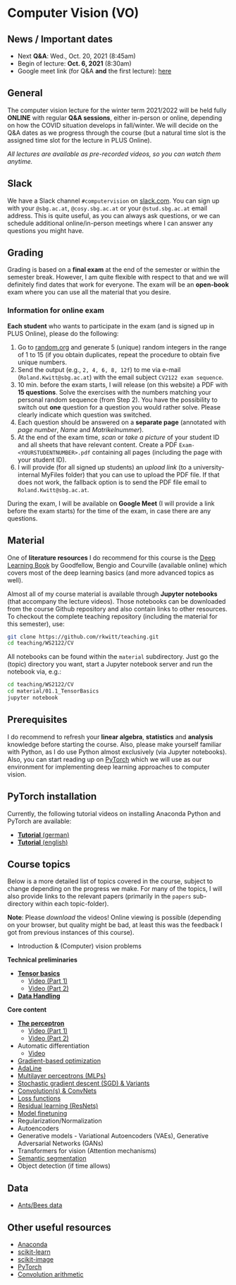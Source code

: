 # Computer Vision (VO)

## News / Important dates

- Next **Q&A**: Wed., Oct. 20, 2021 (8:45am)
- Begin of lecture: **Oct. 6, 2021** (8:30am) 
- Google meet link (for Q&A **and** the first lecture): [here](https://meet.google.com/ksj-wroa-iri)

## General

The computer vision lecture for the winter term 2021/2022 will be held fully **ONLINE** with regular **Q&A sessions**, either in-person or online, depending on how the COVID situation develops in fall/winter. We will decide on the Q&A dates as we progress through the course (but a natural time slot is the assigned time slot for the lecture in PLUS Online).

*All lectures are available as pre-recorded videos, so you can watch them anytime.*

## Slack

We have a Slack channel `#computervision` on [slack.com](https://visel.slack.com). You can sign up with your `@sbg.ac.at`, `@cosy.sbg.ac.at` or your `@stud.sbg.ac.at` email address. This is quite useful, as you can always ask questions, or we can schedule additional online/in-person meetings where I can answer any questions you might have.

## Grading

Grading is based on a **final exam** at the end of the semester or within the semester break. However, I am quite flexible with respect to that and we will definitely find dates that work for everyone. The exam will be an **open-book** exam where you can use all the material that you desire.

### Information for online exam

**Each student** who wants to participate in the exam (and is signed up in PLUS Online), please do the following:

1. Go to [random.org](https://www.random.org/integer-sets/) and generate 5 (unique) random integers in the range of 1 to 15 (if you obtain duplicates, repeat the procedure to obtain five unique numbers.
2. Send the output (e.g., `2, 4, 6, 8, 12f`) to me via e-mail (`Roland.Kwitt@sbg.ac.at`) with the email
subject `CV2122 exam sequence`.
3. 10 min. before the exam starts, I will release (on this website) a PDF with **15 questions**. Solve the exercises
with the numbers matching your personal random sequence (from Step 2). You have the possibility to switch out **one** question for a question you would rather solve. Please clearly indicate which question was switched.
4. Each question should be answered on a **separate page** (annotated with *page number*, *Name* and *Matrikelnummer*).
5. At the end of the exam time, *scan* or *take a picture* of your student ID and all sheets that have relevant content. Create a PDF `Exam-<YOURSTUDENTNUMBER>.pdf` containing all pages (including the page with your student ID).
6. I will provide (for all signed up students) an *upload link* (to a university-internal MyFiles folder) that you can use to upload the PDF file. If that does not work, the fallback option is to send the PDF file email to `Roland.Kwitt@sbg.ac.at`.

During the exam, I will be available on **Google Meet** (I will provide a link before the exam starts) for the time
of the exam, in case there are any questions.

## Material

One of **literature resources** I do recommend for this course is the [Deep Learning Book](http://www.deeplearningbook.org/) by Goodfellow, Bengio and
Courville (available online) which covers most of the deep learning basics (and more advanced topics as well).

Almost all of my course material is available through **Jupyter notebooks** (that accompany the lecture videos). Those notebooks can be downloaded from the course Github repository and also contain links to other resources. To checkout the complete teaching repository (including the material for this semester), use:

```bash
git clone https://github.com/rkwitt/teaching.git
cd teaching/WS2122/CV
```

All notebooks can be found within the `material` subdirectory. Just go the (topic) directory you want, start a Jupyter notebook server and run the notebook via, e.g.:

```bash
cd teaching/WS2122/CV
cd material/01.1_TensorBasics
jupyter notebook
```

## Prerequisites

I do recommend to refresh your **linear algebra**, **statistics** and **analysis** knowledge before starting the course. Also, please make yourself
familiar with Python, as I do use Python almost exclusively (via Jupyter notebooks). Also, you can start reading up on [PyTorch](https://pytorch.org/) which we will use as our environment for implementing deep learning approaches to computer vision.

## PyTorch installation

Currently, the following tutorial videos on installing Anaconda Python and PyTorch are available:

- [**Tutorial** (german)](https://drive.google.com/file/d/1OCG9upipvTwCKdSPm3CIteRbbpuyxyul/view?usp=sharing)
- [**Tutorial** (english)](https://drive.google.com/file/d/1UJgkWttFZ4STwSIT_m-9npnSnsgEW3gd/view?usp=sharing)

## Course topics

Below is a more detailed list of topics covered in the course, subject to change depending
on the progress we make. For many of the topics, I will also provide links to the relevant
papers (primarily in the `papers` sub-directory within each topic-folder).

**Note**: Please *download* the videos! Online viewing is possible (depending on your browser, but quality might be bad, at least this was the feedback I got from previous instances of this course).

- Introduction & (Computer) vision problems

**Technical preliminaries**

- [**Tensor basics**](../material/01.1_TensorBasics)
  - [Video (Part 1)](https://drive.google.com/file/d/1LX3ChT5pHeVYeKDE4FKXAoOzObo7SsN0/view?usp=sharing)
  - [Video (Part 2)](https://drive.google.com/file/d/1-qzcMGRZnym5GjZwwGhrBzjSvOHekzzY/view?usp=sharing)
- [**Data Handling**](../material/01.2_DataHandling )

**Core content**

- [**The perceptron**](../material/02_Perceptron)
  - [Video (Part 1)](https://drive.google.com/file/d/1z3PJJaW_FxzoTsYQyR6xTftVaN3DW045/view?usp=sharing)
  - [Video (Part 2)](https://drive.google.com/file/d/1jU7X9v7JSoi8zGucxe8TifPkAy5enrnd/view?usp=sharing)
- Automatic differentiation
  - [Video](https://drive.google.com/file/d/1P5kKkUzqerHbEb0nuZe1yO-pMyD_hDJ_/view?usp=sharing)
- [Gradient-based optimization](../material/04_GradientBasedOptimization)
- [AdaLine](../material/05_AdaLine)
- [Multilayer perceptrons (MLPs)](../material/06_MLP)
- [Stochastic gradient descent (SGD) & Variants](../material/07_SGD)
- [Convolution(s) & ConvNets](../material/08_ConvNets)
- [Loss functions](../material/09_CrossEntropy)
- [Residual learning (ResNets)](../material/10_ResidualLearning)
- [Model finetuning](../material/11_Finetuning)
- Regularization/Normalization 
- Autoencoders
- Generative models - Variational Autoencoders (VAEs), Generative Adversarial Networks (GANs)
- Transformers for vision (Attention mechanisms)
- [Semantic segmentation](../material/12-Segmentation)
- Object detection (if time allows)

## Data

- [Ants/Bees data](https://drive.google.com/open?id=1izFo-gdrxvDy1klIlu-_RZn3JNTaeogg)

## Other useful resources

- [Anaconda](https://www.anaconda.com/distribution/)
- [scikit-learn](http://scikit-learn.org/stable/)
- [scikit-image](http://scikit-image.org/)
- [PyTorch](http://pytorch.org/)
- [Convolution arithmetic](https://github.com/vdumoulin/conv_arithmetic)
